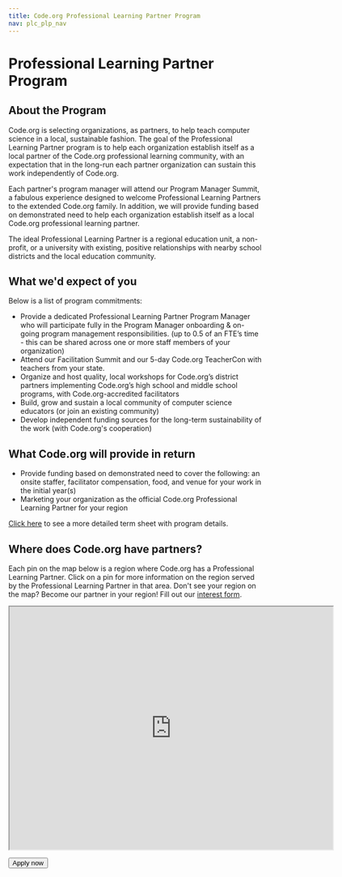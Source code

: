 ```yaml
---
title: Code.org Professional Learning Partner Program
nav: plc_plp_nav
---
```

# Professional Learning Partner Program #

## About the Program

Code.org is selecting organizations, as partners, to help teach computer science in a local, sustainable fashion. The goal of the Professional Learning Partner program is to help each organization establish itself as a local partner of the Code.org professional learning community, with an expectation that in the long-run each partner organization can sustain this work independently of Code.org.

Each partner's program manager will attend our Program Manager Summit, a fabulous experience designed to welcome Professional Learning Partners to the extended Code.org family. In addition, we will provide funding based on demonstrated need to help each organization establish itself as a local Code.org professional learning partner.

The ideal Professional Learning Partner is a regional education unit, a non-profit, or a university with existing, positive relationships with nearby school districts and the local education community.

## What we'd expect of you
Below is a list of program commitments:

- Provide a dedicated Professional Learning Partner Program Manager who will participate fully in the Program Manager onboarding & on-going program management responsibilities. (up to 0.5 of an FTE’s time - this can be shared across one or more staff members of your organization)
- Attend our Facilitation Summit and our 5-day Code.org TeacherCon with teachers from your state. 
- Organize and host quality, local workshops for Code.org’s district partners implementing Code.org’s high school and middle school programs, with Code.org-accredited facilitators
- Build, grow and sustain a local community of computer science educators (or join an existing community)
- Develop independent funding sources for the long-term sustainability of the work (with Code.org's cooperation)

 
## What Code.org will provide in return
- Provide funding based on demonstrated need to cover the following: an onsite staffer, facilitator compensation, food, and venue for your work in the initial year(s)
- Marketing your organization as the official Code.org Professional Learning Partner for your region 

<a href="/educate/plc/plp-terms" target=_blank>Click here</a> to see a more detailed term sheet with program details.

 
## <a name="partners"></a>Where does Code.org have partners?
Each pin on the map below is a region where Code.org has a Professional Learning Partner. Click on a pin for more information on the region served by the Professional Learning Partner in that area. Don't see your region on the map? Become our partner in your region! Fill out our <a href="/educate/professional-learning-partner/application" target=blank>interest form</a>.

<iframe src="https://www.google.com/maps/d/u/0/embed?mid=zfFUcsP6-miE.kWGjiXEmiyok" width="640" height="480"></iframe>


[<button>Apply now</button>](/educate/plc/plp-application)